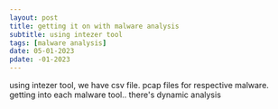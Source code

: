 ```yaml
---
layout: post
title: getting it on with malware analysis
subtitle: using intezer tool
tags: [malware analysis]
date: 05-01-2023
pdate: -01-2023
---
```

using intezer tool, we have csv file.
pcap files for respective malware.
getting into each malware tool.. there's dynamic analysis